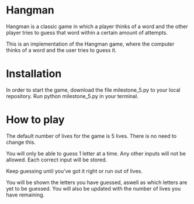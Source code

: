 # Hangman
Hangman is a classic game in which a player thinks of a word and the other player tries to guess that word within a certain amount of attempts.

This is an implementation of the Hangman game, where the computer thinks of a word and the user tries to guess it. 

# Installation
In order to start the game, download the file milestone_5.py to your local repository. Run python milestone_5.py in your terminal.

# How to play
The default number of lives for the game is 5 lives. There is no need to change this.

You will only be able to guess 1 letter at a time. Any other inputs will not be allowed. Each correct input will be stored.

Keep guessing until you've got it right or run out of lives.

You will be shown the letters you have guessed, aswell as which letters are yet to be guessed. You will also be updated with the number of lives you have remaining.

